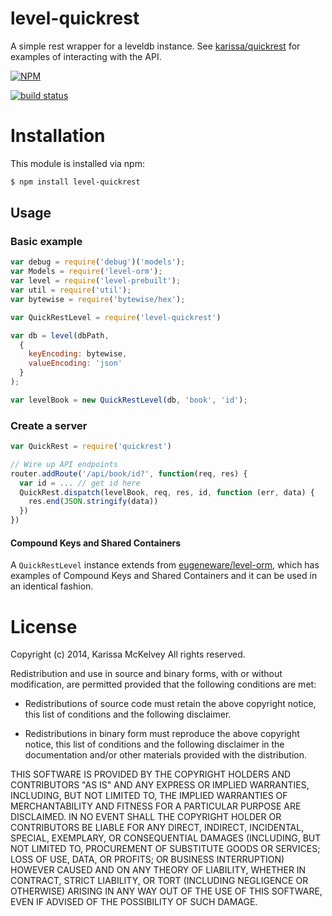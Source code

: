 level-quickrest
=============

A simple rest wrapper for a leveldb instance. See [karissa/quickrest](https://github.com/karissa/quickrest) for examples of interacting with the API.


[![NPM](https://nodei.co/npm/level-quickrest.png?compact=true)](https://nodei.co/npm/level-quickrest/)

[![build status](https://secure.travis-ci.org/karissa/level-quickrest.png)](http://travis-ci.org/karissa/level-quickrest)


# Installation
This module is installed via npm:

```bash
$ npm install level-quickrest
```

## Usage


### Basic example

```js
var debug = require('debug')('models');
var Models = require('level-orm');
var level = require('level-prebuilt');
var util = require('util');
var bytewise = require('bytewise/hex');

var QuickRestLevel = require('level-quickrest')

var db = level(dbPath,
  {
    keyEncoding: bytewise,
    valueEncoding: 'json'
  }
);

var levelBook = new QuickRestLevel(db, 'book', 'id');
```

### Create a server

```js
var QuickRest = require('quickrest')

// Wire up API endpoints
router.addRoute('/api/book/id?', function(req, res) {
  var id = ... // get id here
  QuickRest.dispatch(levelBook, req, res, id, function (err, data) {
    res.end(JSON.stringify(data))
  })
})
```

#### Compound Keys and Shared Containers
A ```QuickRestLevel``` instance extends from [eugeneware/level-orm](https://github.com/eugeneware/level-orm), which has examples of Compound Keys and Shared Containers and it can be used in an identical fashion.



# License
Copyright (c) 2014, Karissa McKelvey
All rights reserved.

Redistribution and use in source and binary forms, with or without
modification, are permitted provided that the following conditions are met:

* Redistributions of source code must retain the above copyright notice, this
  list of conditions and the following disclaimer.

* Redistributions in binary form must reproduce the above copyright notice,
  this list of conditions and the following disclaimer in the documentation
  and/or other materials provided with the distribution.

THIS SOFTWARE IS PROVIDED BY THE COPYRIGHT HOLDERS AND CONTRIBUTORS "AS IS"
AND ANY EXPRESS OR IMPLIED WARRANTIES, INCLUDING, BUT NOT LIMITED TO, THE
IMPLIED WARRANTIES OF MERCHANTABILITY AND FITNESS FOR A PARTICULAR PURPOSE ARE
DISCLAIMED. IN NO EVENT SHALL THE COPYRIGHT HOLDER OR CONTRIBUTORS BE LIABLE
FOR ANY DIRECT, INDIRECT, INCIDENTAL, SPECIAL, EXEMPLARY, OR CONSEQUENTIAL
DAMAGES (INCLUDING, BUT NOT LIMITED TO, PROCUREMENT OF SUBSTITUTE GOODS OR
SERVICES; LOSS OF USE, DATA, OR PROFITS; OR BUSINESS INTERRUPTION) HOWEVER
CAUSED AND ON ANY THEORY OF LIABILITY, WHETHER IN CONTRACT, STRICT LIABILITY,
OR TORT (INCLUDING NEGLIGENCE OR OTHERWISE) ARISING IN ANY WAY OUT OF THE USE
OF THIS SOFTWARE, EVEN IF ADVISED OF THE POSSIBILITY OF SUCH DAMAGE.

